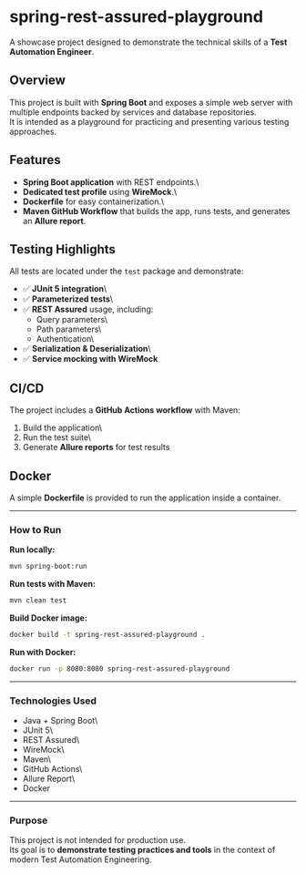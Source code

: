 # spring-rest-assured-playground

A showcase project designed to demonstrate the technical skills of a
**Test Automation Engineer**.

## Overview

This project is built with **Spring Boot** and exposes a simple web
server with multiple endpoints backed by services and database
repositories.\
It is intended as a playground for practicing and presenting various
testing approaches.

## Features

-   **Spring Boot application** with REST endpoints.\
-   **Dedicated test profile** using **WireMock**.\
-   **Dockerfile** for easy containerization.\
-   **Maven GitHub Workflow** that builds the app, runs tests, and
    generates an **Allure report**.

## Testing Highlights

All tests are located under the `test` package and demonstrate:

-   ✅ **JUnit 5 integration**\
-   ✅ **Parameterized tests**\
-   ✅ **REST Assured** usage, including:
    -   Query parameters\
    -   Path parameters\
    -   Authentication\
-   ✅ **Serialization & Deserialization**\
-   ✅ **Service mocking with WireMock**

## CI/CD

The project includes a **GitHub Actions workflow** with Maven:

1.  Build the application\
2.  Run the test suite\
3.  Generate **Allure reports** for test results

## Docker

A simple **Dockerfile** is provided to run the application inside a
container.

------------------------------------------------------------------------

### How to Run

**Run locally:**

``` bash
mvn spring-boot:run
```

**Run tests with Maven:**

``` bash
mvn clean test
```

**Build Docker image:**

``` bash
docker build -t spring-rest-assured-playground .
```

**Run with Docker:**

``` bash
docker run -p 8080:8080 spring-rest-assured-playground
```

------------------------------------------------------------------------

### Technologies Used

-   Java + Spring Boot\
-   JUnit 5\
-   REST Assured\
-   WireMock\
-   Maven\
-   GitHub Actions\
-   Allure Report\
-   Docker

------------------------------------------------------------------------

### Purpose

This project is not intended for production use.\
Its goal is to **demonstrate testing practices and tools** in the
context of modern Test Automation Engineering.
